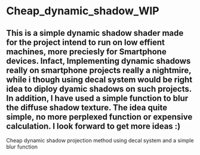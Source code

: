 # Cheap_dynamic_shadow_WIP

## This is a simple dynamic shadow shader made for the project intend to run on low effient machines, more preciesly for Smartphone devices. Infact, Implementing dynamic shadows really on smartphone projects really a nightmire, while i though using decal system would be right idea to diploy dyamic shadows on such projects. In addition, I have used a simple function to blur the diffuse shadow texture. The idea quite simple, no more perplexed function or expensive calculation. I look forward to get more ideas :) 

Cheap dynamic shadow projection method using decal system and a simple blur function 
